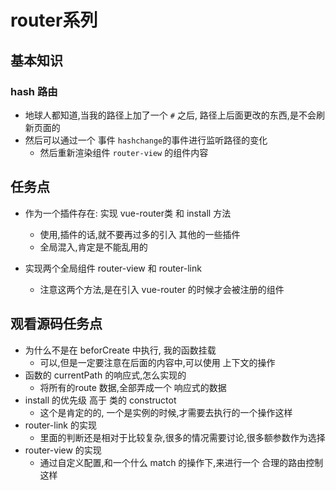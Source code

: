 # router系列

## 基本知识
### hash 路由
- 地球人都知道,当我的路径上加了一个  `#` 之后, 路径上后面更改的东西,是不会刷新页面的
- 然后可以通过一个 事件 `hashchange`的事件进行监听路径的变化
  - 然后重新渲染组件 `router-view` 的组件内容 


## 任务点

- 作为一个插件存在: 实现 vue-router类 和 install 方法
  - 使用,插件的话,就不要再过多的引入 其他的一些插件
  - 全局混入,肯定是不能乱用的

- 实现两个全局组件 router-view 和 router-link
  - 注意这两个方法,是在引入 vue-router 的时候才会被注册的组件


## 观看源码任务点
- 为什么不是在 beforCreate 中执行, 我的函数挂载
  - 可以,但是一定要注意在后面的内容中,可以使用 上下文的操作
- 函数的 currentPath 的响应式,怎么实现的
  - 将所有的route 数据,全部弄成一个 响应式的数据
- install 的优先级 高于 类的 constructot 
  - 这个是肯定的的, 一个是实例的时候,才需要去执行的一个操作这样
- router-link 的实现
  - 里面的判断还是相对于比较复杂,很多的情况需要讨论,很多额参数作为选择
- router-view 的实现
  - 通过自定义配置,和一个什么 match 的操作下,来进行一个 合理的路由控制这样